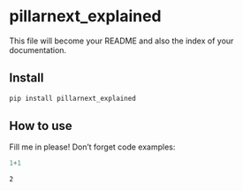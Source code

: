 # pillarnext_explained

<!-- WARNING: THIS FILE WAS AUTOGENERATED! DO NOT EDIT! -->

This file will become your README and also the index of your
documentation.

## Install

``` sh
pip install pillarnext_explained
```

## How to use

Fill me in please! Don’t forget code examples:

``` python
1+1
```

    2
